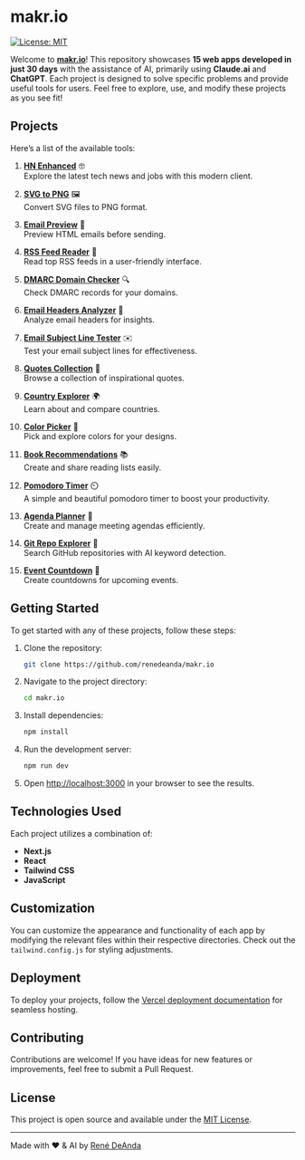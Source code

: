 # makr.io

[![License: MIT](https://img.shields.io/badge/License-MIT-blue.svg)](LICENSE)

Welcome to [**makr.io**](https://makr.io)! This repository showcases **15 web apps developed in just 30 days** with the assistance of AI, primarily using **Claude.ai** and **ChatGPT**. Each project is designed to solve specific problems and provide useful tools for users. Feel free to explore, use, and modify these projects as you see fit!

## Projects

Here’s a list of the available tools:

1. **[HN Enhanced](https://hn.makr.io)** 🤓  
   Explore the latest tech news and jobs with this modern client.

2. **[SVG to PNG](https://svg2png.makr.io)** 🖼️  
   Convert SVG files to PNG format.

3. **[Email Preview](https://emailpreview.makr.io)** 📧  
   Preview HTML emails before sending.

4. **[RSS Feed Reader](https://rss.makr.io)** 📡  
   Read top RSS feeds in a user-friendly interface.

5. **[DMARC Domain Checker](https://dmarc.makr.io)** 🔍  
   Check DMARC records for your domains.

6. **[Email Headers Analyzer](https://emailheaders.makr.io)** 📨  
   Analyze email headers for insights.

7. **[Email Subject Line Tester](https://subjectline.makr.io)** ✉️  
   Test your email subject lines for effectiveness.

8. **[Quotes Collection](https://quotes.makr.io)** 💬  
   Browse a collection of inspirational quotes.

9. **[Country Explorer](https://countries.makr.io)** 🌍  
   Learn about and compare countries.

10. **[Color Picker](https://color.makr.io)** 🎨  
    Pick and explore colors for your designs.

11. **[Book Recommendations](https://books.makr.io)** 📚  
    Create and share reading lists easily.

12. **[Pomodoro Timer](https://pomodoro.makr.io)** ⏲️  
    A simple and beautiful pomodoro timer to boost your productivity.

13. **[Agenda Planner](https://agenda.makr.io)** 📝  
    Create and manage meeting agendas efficiently.

14. **[Git Repo Explorer](https://git.makr.io)** 📓  
    Search GitHub repositories with AI keyword detection.

15. **[Event Countdown](https://countdown.makr.io)** 🎉  
    Create countdowns for upcoming events.

## Getting Started

To get started with any of these projects, follow these steps:

1. Clone the repository:
   ```bash
   git clone https://github.com/renedeanda/makr.io
   ```
2. Navigate to the project directory:
   ```bash
   cd makr.io
   ```
3. Install dependencies:
   ```bash
   npm install
   ```
4. Run the development server:
   ```bash
   npm run dev
   ```
5. Open [http://localhost:3000](http://localhost:3000) in your browser to see the results.

## Technologies Used

Each project utilizes a combination of:
- **Next.js**
- **React**
- **Tailwind CSS**
- **JavaScript**

## Customization

You can customize the appearance and functionality of each app by modifying the relevant files within their respective directories. Check out the `tailwind.config.js` for styling adjustments.

## Deployment

To deploy your projects, follow the [Vercel deployment documentation](https://nextjs.org/docs/deployment) for seamless hosting.

## Contributing

Contributions are welcome! If you have ideas for new features or improvements, feel free to submit a Pull Request.

## License

This project is open source and available under the [MIT License](LICENSE).

---

Made with ❤️ & AI by [René DeAnda](https://renedeanda.com/?utm_source=makr-github)
